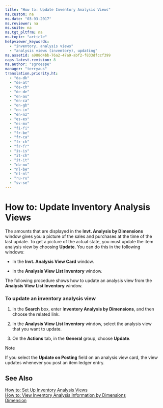 ```yaml
---
title: "How to: Update Inventory Analysis Views"
ms.custom: na
ms.date: "03-03-2017"
ms.reviewer: na
ms.suite: na
ms.tgt_pltfrm: na
ms.topic: "article"
helpviewer_keywords: 
  - "inventory, analysis views"
  - "analysis views (inventory), updating"
ms.assetid: a988d4bb-76a2-47a9-abf2-f833dfccf399
caps.latest.revision: 8
ms.author: "sgroespe"
manager: "terryaus"
translation.priority.ht: 
  - "da-dk"
  - "de-at"
  - "de-ch"
  - "de-de"
  - "en-au"
  - "en-ca"
  - "en-gb"
  - "en-in"
  - "en-nz"
  - "es-es"
  - "es-mx"
  - "fi-fi"
  - "fr-be"
  - "fr-ca"
  - "fr-ch"
  - "fr-fr"
  - "is-is"
  - "it-ch"
  - "it-it"
  - "nb-no"
  - "nl-be"
  - "nl-nl"
  - "ru-ru"
  - "sv-se"
---
```

# How to: Update Inventory Analysis Views
The amounts that are displayed in the **Invt. Analysis by Dimensions** window gives you a picture of the sales and purchases at the time of the last update. To get a picture of the actual state, you must update the item analysis view by choosing **Update**. You can do this in the following windows:  
  
-   In the **Invt. Analysis View Card** window.  
  
-   In the **Analysis View List Inventory** window.  
  
 The following procedure shows how to update an analysis view from the **Analysis View List Inventory** window.  
  
### To update an inventory analysis view  
  
1.  In the **Search** box, enter **Inventory Analysis by Dimensions**, and then choose the related link.  
  
2.  In the **Analysis View List Inventory** window, select the analysis view that you want to update.  
  
3.  On the **Actions** tab, in the **General** group, choose **Update**.  
  
> [!NOTE]  
>  If you select the **Update on Posting** field on an analysis view card, the  view updates whenever you post an item ledger entry.  
  
## See Also  
 [How to: Set Up Inventory Analysis Views](../BusinessIntelligence/how-to-set-up-inventory-analysis-views.md)   
 [How to: View Inventory Analysis Information by Dimensions](../BusinessIntelligence/how-to-view-inventory-analysis-information-by-dimensions.md)   
 [Dimension](assetId:///09a43eac-15fc-4036-9913-fe2b74a18bf3)